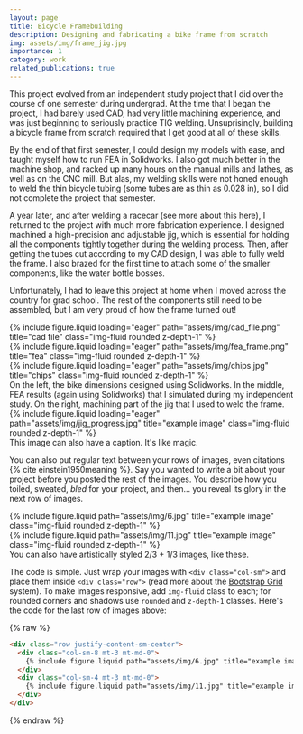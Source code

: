 ```yaml
---
layout: page
title: Bicycle Framebuilding
description: Designing and fabricating a bike frame from scratch
img: assets/img/frame_jig.jpg
importance: 1
category: work
related_publications: true
---
```


This project evolved from an independent study project that I did over the course of one semester during undergrad. At the time that I began the project, I had barely used CAD, had very little machining experience, and was just beginning to seriously practice TIG welding. Unsuprisingly, building a bicycle frame from scratch required that I get good at all of these skills. 

By the end of that first semester, I could design my models with ease, and taught myself how to run FEA in Solidworks. I also got much better in the machine shop, and racked up many hours on the manual mills and lathes, as well as on the CNC mill. But alas, my welding skills were not honed enough to weld the thin bicycle tubing (some tubes are as thin as 0.028 in), so I did not complete the project that semester. 

A year later, and after welding a racecar (see more about this here), I returned to the project with much more fabrication experience. I designed machined a high-precision and adjustable jig, which is essential for holding all the components tightly together during the welding process. Then, after getting the tubes cut according to my CAD design, I was able to fully weld the frame. I also brazed for the first time to attach some of the smaller components, like the water bottle bosses.

Unfortunately, I had to leave this project at home when I moved across the country for grad school. The rest of the components still need to be assembled, but I am very proud of how the frame turned out!

<div class="row">
    <div class="col-sm mt-3 mt-md-0">
        {% include figure.liquid loading="eager" path="assets/img/cad_file.png" title="cad file" class="img-fluid rounded z-depth-1" %}
    </div>
    <div class="col-sm mt-3 mt-md-0">
        {% include figure.liquid loading="eager" path="assets/img/fea_frame.png" title="fea" class="img-fluid rounded z-depth-1" %}
    </div>
    <div class="col-sm mt-3 mt-md-0">
        {% include figure.liquid loading="eager" path="assets/img/chips.jpg" title="chips" class="img-fluid rounded z-depth-1" %}
    </div>
</div>
<div class="caption">
    On the left, the bike dimensions designed using Solidworks. In the middle, FEA results (again using Solidworks) that I simulated during my independent study. On the right, machining part of the jig that I used to weld the frame.
</div>
<div class="row">
    <div class="col-sm mt-3 mt-md-0">
        {% include figure.liquid loading="eager" path="assets/img/jig_progress.jpg" title="example image" class="img-fluid rounded z-depth-1" %}
    </div>
</div>
<div class="caption">
    This image can also have a caption. It's like magic.
</div>

You can also put regular text between your rows of images, even citations {% cite einstein1950meaning %}.
Say you wanted to write a bit about your project before you posted the rest of the images.
You describe how you toiled, sweated, _bled_ for your project, and then... you reveal its glory in the next row of images.

<div class="row justify-content-sm-center">
    <div class="col-sm-8 mt-3 mt-md-0">
        {% include figure.liquid path="assets/img/6.jpg" title="example image" class="img-fluid rounded z-depth-1" %}
    </div>
    <div class="col-sm-4 mt-3 mt-md-0">
        {% include figure.liquid path="assets/img/11.jpg" title="example image" class="img-fluid rounded z-depth-1" %}
    </div>
</div>
<div class="caption">
    You can also have artistically styled 2/3 + 1/3 images, like these.
</div>

The code is simple.
Just wrap your images with `<div class="col-sm">` and place them inside `<div class="row">` (read more about the <a href="https://getbootstrap.com/docs/4.4/layout/grid/">Bootstrap Grid</a> system).
To make images responsive, add `img-fluid` class to each; for rounded corners and shadows use `rounded` and `z-depth-1` classes.
Here's the code for the last row of images above:

{% raw %}

```html
<div class="row justify-content-sm-center">
  <div class="col-sm-8 mt-3 mt-md-0">
    {% include figure.liquid path="assets/img/6.jpg" title="example image" class="img-fluid rounded z-depth-1" %}
  </div>
  <div class="col-sm-4 mt-3 mt-md-0">
    {% include figure.liquid path="assets/img/11.jpg" title="example image" class="img-fluid rounded z-depth-1" %}
  </div>
</div>
```

{% endraw %}
